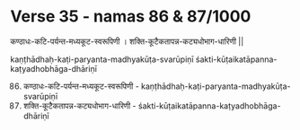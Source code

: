# Verse 35 - namas 86 & 87/1000

कण्ठाधः-कटि-पर्यन्त-मध्यकूट-स्वरूपिणी ।
शक्ति-कूटैकतापन्न-कट्यधोभाग-धारिणी ||

kaṇṭhādhaḥ-kaṭi-paryanta-madhyakūṭa-svarūpiṇī 
śakti-kūṭaikatāpanna-kaṭyadhobhāga-dhāriṇī

86. कण्ठाधः-कटि-पर्यन्त-मध्यकूट-स्वरूपिणी - kaṇṭhādhaḥ-kaṭi-paryanta-madhyakūṭa-svarūpiṇī
87. शक्ति-कूटैकतापन्न-कट्यधोभाग-धारिणी - śakti-kūṭaikatāpanna-kaṭyadhobhāga-dhāriṇī



